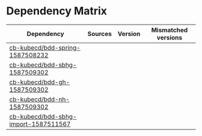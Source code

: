 # Dependency Matrix

Dependency | Sources | Version | Mismatched versions
---------- | ------- | ------- | -------------------
[cb-kubecd/bdd-spring-1587508232](https://github.com/cb-kubecd/bdd-spring-1587508232.git) |  | []() | 
[cb-kubecd/bdd-sbhg-1587509302](https://github.com/cb-kubecd/bdd-sbhg-1587509302.git) |  | []() | 
[cb-kubecd/bdd-gh-1587509302](https://github.com/cb-kubecd/bdd-gh-1587509302.git) |  | []() | 
[cb-kubecd/bdd-nh-1587509302](https://github.com/cb-kubecd/bdd-nh-1587509302.git) |  | []() | 
[cb-kubecd/bdd-sbhg-import-1587511567](https://github.com/cb-kubecd/bdd-sbhg-import-1587511567.git) |  | []() | 
